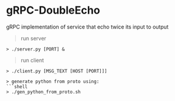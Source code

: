 # gRPC-DoubleEcho
gRPC implementation of service that echo twice its input to output

> run server
```shell
> ./server.py [PORT] &
```

> run client
```shell
> ./client.py [MSG_TEXT [HOST [PORT]]]

> generate python from proto using:
```shell
> ./gen_python_from_proto.sh
```
